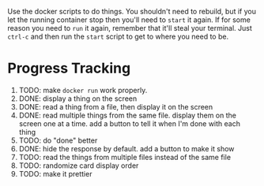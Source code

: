 Use the docker scripts to do things. You shouldn't need to rebuild, but if you let the running container stop then you'll need to `start` it again. If for some reason you need to `run` it again, remember that it'll steal your terminal. Just `ctrl-c` and then run the `start` script to get to where you need to be.

# Progress Tracking
1. TODO: make `docker run` work properly.
1. DONE: display a thing on the screen
1. DONE: read a thing from a file, then display it on the screen
1. DONE: read multiple things from the same file. display them on the screen one at a time. add a button to tell it when I'm done with each thing
1. TODO: do "done" better
1. DONE: hide the response by default. add a button to make it show
1. TODO: read the things from multiple files instead of the same file
1. TODO: randomize card display order
1. TODO: make it prettier
